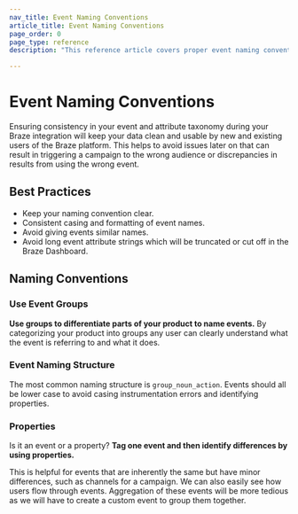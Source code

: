 ```yaml
---
nav_title: Event Naming Conventions
article_title: Event Naming Conventions
page_order: 0
page_type: reference
description: "This reference article covers proper event naming conventions and best practices."

---
```


# Event Naming Conventions
Ensuring consistency in your event and attribute taxonomy during your Braze integration will keep your data clean and usable by new and existing users of the Braze platform. This helps to avoid issues later on that can result in triggering a campaign to the wrong audience or discrepancies in results from using the wrong event.

## Best Practices
- Keep your naming convention clear.
- Consistent casing and formatting of event names.
- Avoid giving events similar names.
- Avoid long event attribute strings which will be truncated or cut off in the Braze Dashboard.

## Naming Conventions

### Use Event Groups

__Use groups to differentiate parts of your product to name events.__ By categorizing your product into groups any user can clearly understand what the event is referring to and what it does.

### Event Naming Structure

The most common naming structure is `group_noun_action`. Events should all be lower case to avoid casing instrumentation errors and identifying properties.

### Properties

Is it an event or a property? __Tag one event and then identify differences by using properties.__

This is helpful for events that are inherently the same but have minor differences, such as channels for a campaign. We can also easily see how users flow through events. Aggregation of these events will be more tedious as we will have to create a custom event to group them together.

